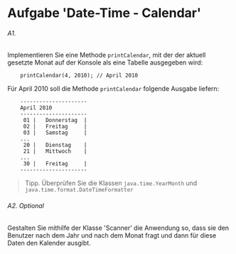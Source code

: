 # Aufgabe 'Date-Time - Calendar'

###### A1.
Implementieren Sie eine Methode `printCalendar`, mit der der aktuell gesetzte Monat auf der Konsole als eine Tabelle ausgegeben wird:

		printCalendar(4, 2010); // April 2010

Für April 2010 soll die Methode `printCalendar` folgende Ausgabe liefern:

      
		---------------------
		April 2010
		---------------------
		 01 |   Donnerstag  |
		 02 |   Freitag     |
		 03 |   Samstag     |
		...
		 20 |   Dienstag    |
		 21 |   Mittwoch    |
		...
		 30 |   Freitag     |
		---------------------
 
 
 > Tipp. Überprüfen Sie die Klassen `java.time.YearMonth` und `java.time.format.DateTimeFormatter`
 
###### A2. Optional

Gestalten Sie mithilfe der Klasse 'Scanner' die Anwendung so, dass sie den Benutzer nach dem Jahr und nach dem Monat fragt und dann für diese Daten den Kalender ausgibt.

